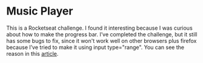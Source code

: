 # Music Player

This is a Rocketseat challenge. I found it interesting because I was curious about how to make the progress bar. I’ve completed the challenge, but it still has some bugs to fix, since it won't work well on other browsers plus firefox because I’ve tried to make it using input type="range". You can see the reason in this <a href="https://css-tricks.com/sliding-nightmare-understanding-range-input/" target="_blank">article</a>. 

